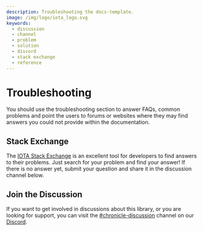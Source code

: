 ```yaml
---
description: Troubleshooting the docs-template.
image: /img/logo/iota_logo.svg
keywords:
  - discussion
  - channel
  - problem
  - solution
  - discord
  - stack exchange
  - reference
---
```


# Troubleshooting

You should use the troubleshooting section to answer FAQs, common problems and point the users to forums or websites
where they may find answers you could not provide within the documentation.

## Stack Exchange

The [IOTA Stack Exchange](https://iota.stackexchange.com/)
is an excellent tool for developers to find answers to their problems. Just search for your problem and find your
answer! If there is no answer yet, submit your question and share it in the discussion channel below.

## Join the Discussion

If you want to get involved in discussions about this library, or you are looking for support, you can visit
the [#chronicle-discussion](https://discord.com/channels/397872799483428865/930616387397877820) channel on
our [Discord](https://discord.iota.org).
